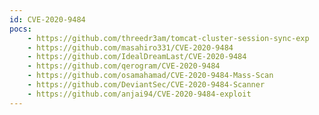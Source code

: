 ```yaml
---
id: CVE-2020-9484
pocs:
    - https://github.com/threedr3am/tomcat-cluster-session-sync-exp
    - https://github.com/masahiro331/CVE-2020-9484
    - https://github.com/IdealDreamLast/CVE-2020-9484
    - https://github.com/qerogram/CVE-2020-9484
    - https://github.com/osamahamad/CVE-2020-9484-Mass-Scan
    - https://github.com/DeviantSec/CVE-2020-9484-Scanner
    - https://github.com/anjai94/CVE-2020-9484-exploit
---
```

